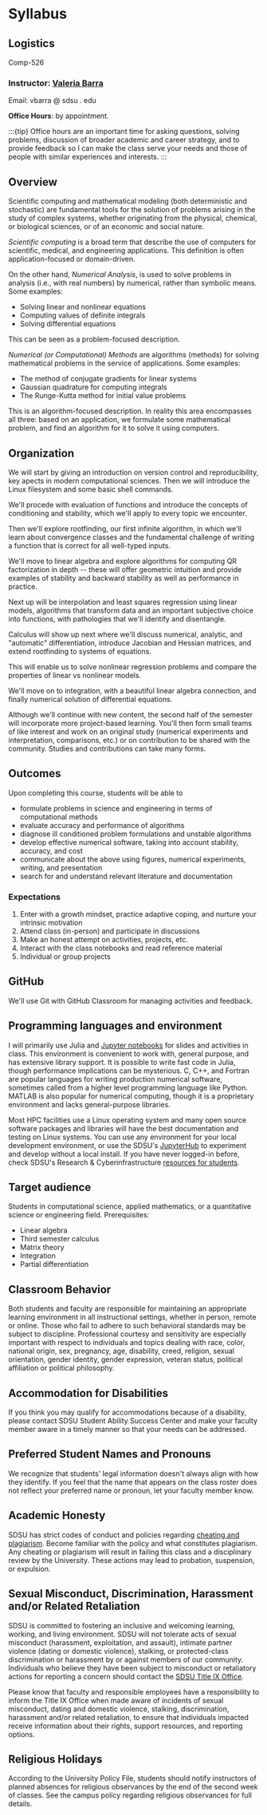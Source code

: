 # Syllabus

## Logistics

Comp-526


### Instructor: [Valeria Barra](https://valeriabarra.org)
Email: vbarra @ sdsu . edu


**Office Hours**: by appointment.

:::{tip}
Office hours are an important time for asking questions, solving problems, discussion of broader academic and career strategy, and to provide feedback so I can make the class serve your needs and those of people with similar experiences and interests.
:::

## Overview

Scientific computing and mathematical modeling (both deterministic and stochastic) are fundamental tools for the solution of problems arising in the study of complex systems, whether originating from the physical, chemical, or biological sciences, or of an economic and social nature.

_Scientific computing_ is a broad term that describe the use of computers for scientific, medical, and engineering applications. This definition is often application-focused or domain-driven.

On the other hand, _Numerical Analysis_, is used to solve problems in analysis (i.e., with real numbers) by numerical, rather than symbolic means. Some examples:

- Solving linear and nonlinear equations
- Computing values of definite integrals
- Solving differential equations

This can be seen as a problem-focused description.

_Numerical (or Computational) Methods_ are algorithms (methods) for solving mathematical problems in the
service of applications. Some examples:

- The method of conjugate gradients for linear systems
- Gaussian quadrature for computing integrals
- The Runge-Kutta method for initial value problems

This is an algorithm-focused description.
In reality this area encompasses all three: based on an application,
we formulate some mathematical problem, and find an algorithm for
it to solve it using computers.


## Organization

We will start by giving an introduction on version control and reproducibility, key apects in modern computational sciences.
Then we will introduce the Linux filesystem and some basic shell commands.

We'll procede with evaluation of functions and introduce the concepts of conditioning and stability, which we'll apply to every topic we encounter.

Then we'll explore rootfinding, our first infinite algorithm, in which we'll learn about convergence classes and the fundamental challenge of writing a function that is correct for all well-typed inputs.

We'll move to linear algebra and explore algorithms for computing QR factorization in depth -- these will offer geometric intuition and provide examples of stability and backward stability as well as performance in practice.

Next up will be interpolation and least squares regression using linear models, algorithms that transform data and an important subjective choice into functions, with pathologies that we'll identify and disentangle.

Calculus will show up next where we'll discuss numerical, analytic, and "automatic" differentiation, introduce Jacobian and Hessian matrices, and extend rootfinding to systems of equations.

This will enable us to solve nonlinear regression problems and compare the properties of linear vs nonlinear models.

We'll move on to integration, with a beautiful linear algebra connection, and finally numerical solution of differential equations.

Although we'll continue with new content, the second half of the semester will incorporate more project-based learning.
You'll then form small teams of like interest and work on an original study (numerical experiments and interpretation, comparisons, etc.) or on contribution to be shared with the community.
Studies and contributions can take many forms.

## Outcomes

Upon completing this course, students will be able to

* formulate problems in science and engineering in terms of computational methods
* evaluate accuracy and performance of algorithms
* diagnose ill conditioned problem formulations and unstable algorithms
* develop effective numerical software, taking into account stability, accuracy, and cost
* communicate about the above using figures, numerical experiments, writing, and presentation
* search for and understand relevant literature and documentation

### Expectations

1. Enter with a growth mindset, practice adaptive coping, and nurture your intrinsic motivation
2. Attend class (in-person) and participate in discussions
3. Make an honest attempt on activities, projects, etc.
4. Interact with the class notebooks and read reference material
5. Individual or group projects

## GitHub

We'll use Git with GitHub Classroom for managing activities and feedback.

## Programming languages and environment

I will primarily use Julia and [Jupyter notebooks](https://jupyter.org/) for slides and activities in class. This environment is convenient to work with, general purpose, and has extensive library support.  It is possible to write fast code in Julia, though performance implications can be mysterious. C, C++, and Fortran are popular languages for writing production numerical software, sometimes called from a higher level programming language like Python.  MATLAB is also popular for numerical computing, though it is a proprietary environment and lacks general-purpose libraries.

Most HPC facilities use a Linux operating system and many open source software packages and libraries will have the best documentation and testing on Linux systems. You can use any environment for your local development environment, or use the SDSU's [JupyterHub](https://jupyterhub.sdsu.edu/) to experiment and develop without a local install. If you have never logged-in before, check SDSU's Research & Cyberinfrastructure [resources for students](https://sdsu-research-ci.github.io/instructionalcluster/students).

## Target audience

Students in computational science, applied mathematics, or a quantitative science or engineering field. Prerequisites:

* Linear algebra
* Third semester calculus
* Matrix theory
* Integration
* Partial differentiation

## Classroom Behavior

Both students and faculty are responsible for maintaining an appropriate learning environment in all instructional settings, whether in person, remote or online. Those who fail to adhere to such behavioral standards may be subject to discipline. Professional courtesy and sensitivity are especially important with respect to individuals and topics dealing with race, color, national origin, sex, pregnancy, age, disability, creed, religion, sexual orientation, gender identity, gender expression, veteran status, political affiliation or political philosophy.

## Accommodation for Disabilities

If you think you may qualify for accommodations because of a disability, please contact SDSU Student Ability Success Center and make your faculty member aware in a timely manner so that your needs can be addressed.

## Preferred Student Names and Pronouns

We recognize that students' legal information doesn't always align with how they identify. If you feel that the name that appears on the class roster does not reflect your preferred name or pronoun, let your faculty member know.

## Academic Honesty

SDSU has strict codes of conduct and policies regarding [cheating and plagiarism](https://sacd.sdsu.edu/student-rights/academic-dishonesty/cheating-and-plagiarism). Become familiar with the policy and what constitutes plagiarism. Any cheating or plagiarism will result in failing this class and a disciplinary review by the University. These actions may lead to probation, suspension, or expulsion.

## Sexual Misconduct, Discrimination, Harassment and/or Related Retaliation

SDSU is committed to fostering an inclusive and welcoming learning, working, and living environment. SDSU will not tolerate acts of sexual misconduct (harassment, exploitation, and assault), intimate partner violence (dating or domestic violence), stalking, or protected-class discrimination or harassment by or against members of our community. Individuals who believe they have been subject to misconduct or retaliatory actions for reporting a concern should contact the [SDSU Title IX Office](https://titleix.sdsu.edu/report-an-incident-landing).

Please know that faculty and responsible employees have a responsibility to inform the Title IX Office when made aware of incidents of sexual misconduct, dating and domestic violence, stalking, discrimination, harassment and/or related retaliation, to ensure that individuals impacted receive information about their rights, support resources, and reporting options.

## Religious Holidays

According to the University Policy File, students should notify instructors of planned absences for religious observances by the end of the second week of classes. See the campus policy regarding religious observances for full details.

